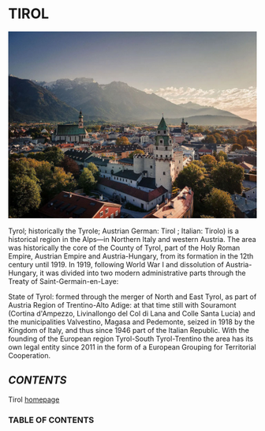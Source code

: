 # **TIROL**

![Triol](/Image/altstadt-hall-in-tirol-sommer-sonnenaufgang.jpg)

Tyrol; historically the Tyrole; Austrian German: Tirol ; Italian: Tirolo) is a historical region in the Alps—in Northern Italy and western Austria. The area was historically the core of the County of Tyrol, part of the Holy Roman Empire, Austrian Empire and Austria-Hungary, from its formation in the 12th century until 1919. In 1919, following World War I and dissolution of Austria-Hungary, it was divided into two modern administrative parts through the Treaty of Saint-Germain-en-Laye:

State of Tyrol: formed through the merger of North and East Tyrol, as part of Austria
Region of Trentino-Alto Adige: at that time still with Souramont (Cortina d'Ampezzo, Livinallongo del Col di Lana and Colle Santa Lucia) and the municipalities Valvestino, Magasa and Pedemonte, seized in 1918 by the Kingdom of Italy, and thus since 1946 part of the Italian Republic.
With the founding of the European region Tyrol-South Tyrol-Trentino the area has its own legal entity since 2011 in the form of a European Grouping for Territorial Cooperation.


## *CONTENTS*

Tirol [homepage](https://www.tirol.gv.at/en/)

### TABLE OF CONTENTS





